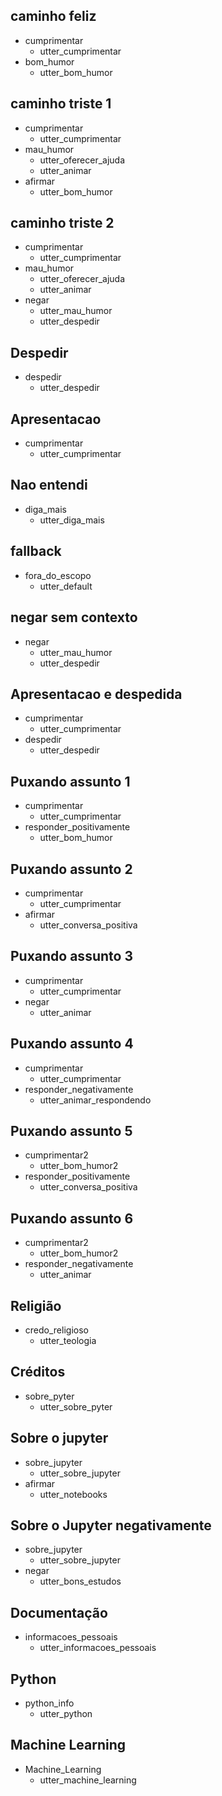 ## caminho feliz
* cumprimentar
    - utter_cumprimentar
* bom_humor
    - utter_bom_humor

## caminho triste 1
* cumprimentar
    - utter_cumprimentar
* mau_humor
    - utter_oferecer_ajuda
    - utter_animar
* afirmar
    - utter_bom_humor

## caminho triste 2
* cumprimentar
    - utter_cumprimentar
* mau_humor
    - utter_oferecer_ajuda
    - utter_animar
* negar
    - utter_mau_humor
    - utter_despedir

## Despedir
* despedir
    - utter_despedir    

## Apresentacao
* cumprimentar
    - utter_cumprimentar

## Nao entendi
* diga_mais
    - utter_diga_mais  

## fallback
* fora_do_escopo
    - utter_default

## negar sem contexto
* negar
    - utter_mau_humor
    - utter_despedir

## Apresentacao e despedida
* cumprimentar
    - utter_cumprimentar
* despedir
    - utter_despedir

## Puxando assunto 1
* cumprimentar
    - utter_cumprimentar
* responder_positivamente
    - utter_bom_humor

## Puxando assunto 2
* cumprimentar
    - utter_cumprimentar
* afirmar
    - utter_conversa_positiva

## Puxando assunto 3
* cumprimentar
    - utter_cumprimentar
* negar
    - utter_animar

## Puxando assunto 4
* cumprimentar
    - utter_cumprimentar
* responder_negativamente
    - utter_animar_respondendo

## Puxando assunto 5
* cumprimentar2
    - utter_bom_humor2
* responder_positivamente
    - utter_conversa_positiva

## Puxando assunto 6
* cumprimentar2
    - utter_bom_humor2
* responder_negativamente
    - utter_animar

## Religião
* credo_religioso
    - utter_teologia

## Créditos
* sobre_pyter
    - utter_sobre_pyter

## Sobre o jupyter
* sobre_jupyter
    - utter_sobre_jupyter
* afirmar
    - utter_notebooks

## Sobre o Jupyter negativamente
* sobre_jupyter
    - utter_sobre_jupyter
* negar
    - utter_bons_estudos

## Documentação
* informacoes_pessoais
    - utter_informacoes_pessoais

## Python
* python_info
    - utter_python

## Machine Learning
* Machine_Learning
    - utter_machine_learning
